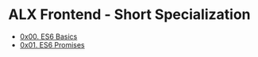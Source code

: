 # ALX Frontend - Short Specialization
* [0x00. ES6 Basics](https://github.com/MpiloNM95/alx-frontend-javascript/tree/main/0x00-ES6_basic)
* [0x01. ES6 Promises](https://github.com/MpiloNM95/alx-frontend-javascript/tree/main/0x01-ES6_promise)
